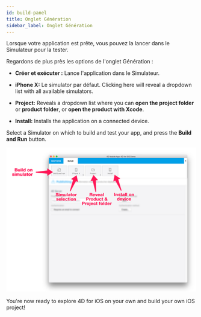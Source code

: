 ```yaml
---
id: build-panel
title: Onglet Génération
sidebar_label: Onglet Génération
---
```

Lorsque votre application est prête, vous pouvez la lancer dans le Simulateur pour la tester.

Regardons de plus près les options de l'onglet Génération :

* **Créer et exécuter :** Lance l'application dans le Simulateur.

* **iPhone X:** Le simulator par défaut. Clicking here will reveal a dropdown list with all available simulators.

* **Project:** Reveals a dropdown list where you can **open the project folder** or **product folder**, or **open the product with Xcode**.

* **Install:** Installs the application on a connected device.

Select a Simulator on which to build and test your app, and press the **Build and Run** button.

![BuildTab](assets/project-editor/Build-Tab-4D-for-iOS.png)

You're now ready to explore 4D for iOS on your own and build your own iOS project!
